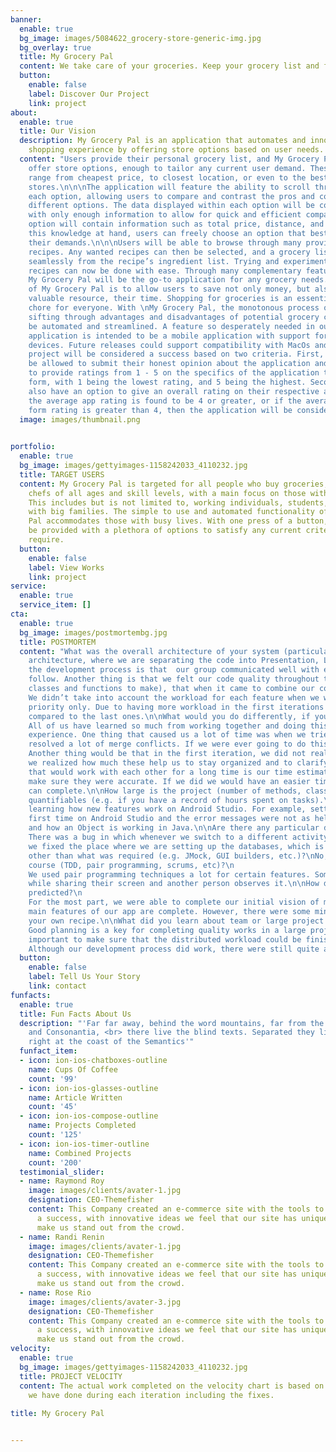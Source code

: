 ```yaml
---
banner:
  enable: true
  bg_image: images/5084622_grocery-store-generic-img.jpg
  bg_overlay: true
  title: My Grocery Pal
  content: We take care of your groceries. Keep your grocery list and find stores options to buy them in one app!
  button:
    enable: false
    label: Discover Our Project
    link: project
about:
  enable: true
  title: Our Vision
  description: My Grocery Pal is an application that automates and innovates the grocery
    shopping experience by offering store options based on user needs.
  content: "Users provide their personal grocery list, and My Grocery Pal will quickly
    offer store options, enough to tailor any current user demand. These options can
    range from cheapest price, to closest location, or even to the best reviewed local
    stores.\n\n\nThe application will feature the ability to scroll through data about
    each option, allowing users to compare and contrast the pros and cons between
    different options. The data displayed within each option will be concise and filled
    with only enough information to allow for quick and efficient comparisons. Each
    option will contain information such as total price, distance, and reviews. With
    this knowledge at hand, users can freely choose an option that best satisfies
    their demands.\n\n\nUsers will be able to browse through many provided or user-created
    recipes. Any wanted recipes can then be selected, and a grocery list will be created
    seamlessly from the recipe’s ingredient list. Trying and experimenting with new
    recipes can now be done with ease. Through many complementary features like these,
    My Grocery Pal will be the go-to application for any grocery needs.\n\n\nThe importance
    of My Grocery Pal is to allow users to save not only money, but also the most
    valuable resource, their time. Shopping for groceries is an essential, time consuming
    chore for everyone. With \nMy Grocery Pal, the monotonous process of individually
    sifting through advantages and disadvantages of potential grocery choices will
    be automated and streamlined. A feature so desperately needed in our busy lifestyles.\n\n\nThis
    application is intended to be a mobile application with support for iOS and android
    devices. Future releases could support compatibility with MacOs and Windows.\n\n\nThe
    project will be considered a success based on two criteria. First, users will
    be allowed to submit their honest opinion about the application and will be able
    to provide ratings from 1 - 5 on the specifics of the application through an evaluation
    form, with 1 being the lowest rating, and 5 being the highest. Second, users will
    also have an option to give an overall rating on their respective app-store. If
    the average app rating is found to be 4 or greater, or if the average evaluation
    form rating is greater than 4, then the application will be considered a success."
  image: images/thumbnail.png
 

portfolio:
  enable: true
  bg_image: images/gettyimages-1158242033_4110232.jpg
  title: TARGET USERS
  content: My Grocery Pal is targeted for all people who buy groceries, including
    chefs of all ages and skill levels, with a main focus on those with a busy lifestyle.
    This includes but is not limited to, working individuals, students, and people
    with big families. The simple to use and automated functionality of My Grocery
    Pal accommodates those with busy lives. With one press of a button, users will
    be provided with a plethora of options to satisfy any current criteria one would
    require.
  button:
    enable: false
    label: View Works
    link: project
service:
  enable: true
  service_item: []
cta:
  enable: true
  bg_image: images/postmortembg.jpg
  title: POSTMORTEM
  content: "What was the overall architecture of your system (particularly if it is different from the demo system)?\nThe overall architecture of our system is the 3-tier     
    architecture, where we are separating the code into Presentation, Logic, and Data layers.\n\nWhat went right in the development process?\nOne thing that went right during
    the development process is that  our group communicated well with each other. We had a sufficient amount of meetings together and we all made sure we had a plan to 
    follow. Another thing is that we felt our code quality throughout the development process went smoothly. We all discussed together how the code would be divided (what 
    classes and functions to make), that when it came to combine our code, we did not go through too much trouble.\n\nWhat went wrong in the development process?\n
    We didn’t take into account the workload for each feature when we were planning which features we want to accomplish during each iteration, we were focusing on the 
    priority only. Due to having more workload in the first iterations and trying to finish all the features as soon as we can, we left more bugs during the first iterations 
    compared to the last ones.\n\nWhat would you do differently, if you had the chance to start over?\n
    All of us have learned so much from working together and doing this project, and if we ever had the chance to do it again we would apply what we learned from this 
    experience. One thing that caused us a lot of time was when we tried to merge our code together, but since there were a significant amount of changes in both codes, it 
    resolved a lot of merge conflicts. If we were ever going to do this another time, we would instead try to merge our code with each other after every little change. 
    Another thing would be that in the first iteration, we did not really focus too much on the developer tasks or user stories. However, when we did in iteration 2 is when 
    we realized how much these help us to stay organized and to clarify what everyone needs to do. One thing that we should have paid attention to more if we were a group 
    that would work with each other for a long time is our time estimates. We kept track of our time estimates for all iterations however we did not really pay attention to 
    make sure they were accurate. If we did we would have an easier time tracking our velocity and adjusted accordingly to make sure we set a more reasonable goal in what we 
    can complete.\n\nHow large is the project (number of methods, classes, etc)? How much of this is (roughly) devoted to each major system component? And any other 
    quantifiables (e.g. if you have a record of hours spent on tasks).\n\nWhat took the most time? The least? Any surprises?\n One thing that took up most of the time was 
    learning how new features work on Android Studio. For example, setting up the HSQLDB and to get it actually working took the most time because we were doing it for the 
    first time on Android Studio and the error messages were not as helpful. To code the Domain-specific Objects took the least time because we were all familiar with Java 
    and how an Object is working in Java.\n\nAre there any particular design smells, or brilliant design decisions?\n\nAre there any outstanding bugs?\n
    There was a bug in which whenever we switch to a different activity, we couldn't access the database somehow. We couldn’t find the root of the problem for a while until  
    we fixed the place where we are setting up the databases, which is in the Main Activity.\n\nDid any features work better than expected?\n\nAre you using any technologies 
    other than what was required (e.g. JMock, GUI builders, etc.)?\nNo, we are using required technologies only.\n\nAre you using any specific techniques covered in the 
    course (TDD, pair programming, scrums, etc)?\n
    We used pair programming techniques a lot for certain features. Some features that require a lot of effort were done by two people, where one person is writing the code 
    while sharing their screen and another person observes it.\n\nHow did the project change from your initial (iteration 0) vision or stories, or did it work out as 
    predicted?\n
    For the most part, we were able to complete our initial vision of making a grocery list app that can tell you which store combinations you can buy your items from. The 
    main features of our app are complete. However, there were some minor features we planned to do that we were not able to complete due to time constraints, such as making 
    your own recipe.\n\nWhat did you learn about team or large project development? What will you start doing, keep doing, or stop doing next time?\n
    Good planning is a key for completing quality works in a large project development. Getting everyone on the same page and being aware of their own responsibility is also 
    important to make sure that the distributed workload could be finished efficiently and effectively.\n\nCan you draw any conclusions from what you’ve done?\n
    Although our development process did work, there were still quite a few things we could have done to make it better."
  button:
    enable: false
    label: Tell Us Your Story
    link: contact
funfacts:
  enable: true
  title: Fun Facts About Us
  description: "'Far far away, behind the word mountains, far from the countries Vokalia
    and Consonantia, <br> there live the blind texts. Separated they live in Bookmarksgrove
    right at the coast of the Semantics'"
  funfact_item:
  - icon: ion-ios-chatboxes-outline
    name: Cups Of Coffee
    count: '99'
  - icon: ion-ios-glasses-outline
    name: Article Written
    count: '45'
  - icon: ion-ios-compose-outline
    name: Projects Completed
    count: '125'
  - icon: ion-ios-timer-outline
    name: Combined Projects
    count: '200'
  testimonial_slider:
  - name: Raymond Roy
    image: images/clients/avater-1.jpg
    designation: CEO-Themefisher
    content: This Company created an e-commerce site with the tools to make our business
      a success, with innovative ideas we feel that our site has unique elements that
      make us stand out from the crowd.
  - name: Randi Renin
    image: images/clients/avater-1.jpg
    designation: CEO-Themefisher
    content: This Company created an e-commerce site with the tools to make our business
      a success, with innovative ideas we feel that our site has unique elements that
      make us stand out from the crowd.
  - name: Rose Rio
    image: images/clients/avater-3.jpg
    designation: CEO-Themefisher
    content: This Company created an e-commerce site with the tools to make our business
      a success, with innovative ideas we feel that our site has unique elements that
      make us stand out from the crowd.
velocity:
  enable: true
  bg_image: images/gettyimages-1158242033_4110232.jpg
  title: PROJECT VELOCITY
  content: The actual work completed on the velocity chart is based on how much
    we have done during each iteration including the fixes.
    
title: My Grocery Pal


---
```



